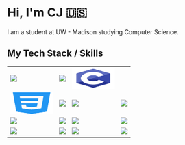 # Hi, I'm CJ :us:

I am a student at UW - Madison studying Computer Science. 

## My Tech Stack / Skills

<table>
  <tr>
    <td>
      <img src="https://www.vectorlogo.zone/logos/java/java-ar21.svg">
    </td>
    <td>
      <img src="https://www.vectorlogo.zone/logos/python/python-ar21.svg">
    </td>
    <td>
      <img src="/assets/c-programming.svg" width="100" height="50">
    </td>
  </tr>
  <tr>
    <td>
      <img src="/assets/css-3.svg" width="100" height="50">
    </td>
    <td>
      <img src="https://www.vectorlogo.zone/logos/javascript/javascript-ar21.svg">
    </td>
    <td>
      <img src="https://www.vectorlogo.zone/logos/reactjs/reactjs-ar21.svg">
    </td>
    <td>
      <img src="https://www.vectorlogo.zone/logos/gatsbyjs/gatsbyjs-ar21.svg"
    </td>
  </tr>
  <tr>
    <td>
      <img src="https://www.vectorlogo.zone/logos/git-scm/git-scm-ar21.svg">
    </td>
    <td>
      <img src="https://www.vectorlogo.zone/logos/gnu_bash/gnu_bash-ar21.svg">
    </td>
    <td>
      <img src="https://www.vectorlogo.zone/logos/sqlite/sqlite-ar21.svg">
    </td>
    <td>
      <img src="https://www.vectorlogo.zone/logos/graphql/graphql-ar21.svg">
    </td>
  </tr>
  <tr>
    <td>
      <img src="https://www.vectorlogo.zone/logos/vim/vim-ar21.svg">
    </td>
    <td>
      <img src="https://www.vectorlogo.zone/logos/visualstudio_code/visualstudio_code-ar21.svg">
    </td>
    <td>
      <img src="https://www.vectorlogo.zone/logos/linux/linux-ar21.svg">
    </td>
    <td>
      <img src="https://www.vectorlogo.zone/logos/firefox/firefox-ar21.svg">
    </td>
  </tr>
</table>
  
